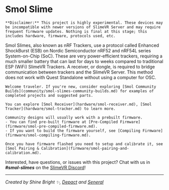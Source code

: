 # Smol Slime
```admonish warning
**Disclaimer:** This project is highly experimental. These devices may be incompatible with newer versions of SlimeVR Server and may require frequent firmware updates. Nothing is final at this stage; this includes hardware, firmware, protocols used, etc.
```

Smol Slimes, also known as nRF Trackers, use a protocol called Enhanced ShockBurst (ESB) on Nordic Semiconductor nRF52 and nRF54L series System-on-Chip (SoC). These are very power-efficient trackers, requiring a much smaller battery that can last for days to weeks compared to traditional ESP (WiFi) SlimeVR Trackers. A receiver, or dongle, is required to bridge communication between trackers and the SlimeVR Server. This method does not work with Quest Standalone without using a computer for OSC.

```admonish note
Welcome traveler. If you're new, consider exploring [Smol Community Builds](community/smol-slimes-community-builds.md) for examples of completed projects and suggested parts.

You can explore [Smol Receiver](hardware/smol-receiver.md), [Smol Tracker](hardware/smol-tracker.md) to learn more.

Community designs will usually work with a prebuilt firmware. 
- You can find pre-built firmware at [Pre-Compiled Firmware](firmware/smol-pre-compiled-firmware.md).
- If you want to build the firmware yourself, see [Compiling Firmware](firmware/smol-compiling-firmware.md).

Once you have firmware flashed you need to setup and calibrate it, see [Smol Pairing & Calibration](firmware/smol-pairing-and-calibration.md).
```

Interested, have questions, or issues with this project? Chat with us in ***#smol-slimes*** on the <a href="https://discord.gg/SlimeVR" target="_blank">SlimeVR Discord</a>!

<hr/>

*Created by Shine Bright ✨, [Depact](https://github.com/Depact) and [Seneral](https://github.com/Seneral)*
